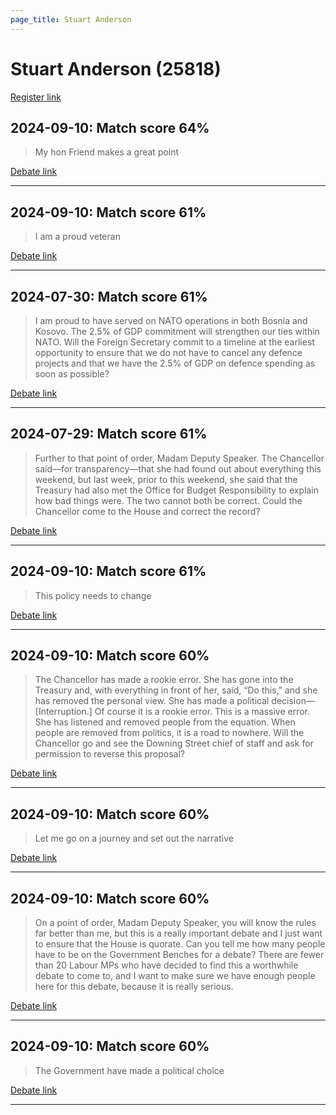 ```yaml
---
page_title: Stuart Anderson
---
```


# Stuart Anderson  (25818)

[Register link](https://www.theyworkforyou.com/mp/25818/register)



## 2024-09-10: Match score 64%

>My hon Friend makes a great point

[Debate link](https://www.theyworkforyou.com/debates/?id=2024-09-10a.774.1) 

---



## 2024-09-10: Match score 61%

>I am a proud veteran

[Debate link](https://www.theyworkforyou.com/debates/?id=2024-09-10a.773.4) 

---



## 2024-07-30: Match score 61%

>I am proud to have served on NATO operations in both Bosnia and Kosovo. The 2.5% of GDP commitment will strengthen our ties within NATO. Will the Foreign Secretary commit to a timeline at the earliest opportunity to ensure that we do not have to cancel any defence projects and that we have the 2.5% of GDP on defence spending as soon as possible?

[Debate link](https://www.theyworkforyou.com/debates/?id=2024-07-30c.1160.6) 

---



## 2024-07-29: Match score 61%

>Further to that point of order, Madam Deputy Speaker. The Chancellor said—for transparency—that she had found out about everything this weekend, but last week, prior to this weekend, she said that the Treasury had also met the Office for Budget Responsibility to explain how bad things were. The two cannot both be correct. Could the Chancellor come to the House and correct the record?

[Debate link](https://www.theyworkforyou.com/debates/?id=2024-07-29c.1070.1) 

---



## 2024-09-10: Match score 61%

>This policy needs to change

[Debate link](https://www.theyworkforyou.com/debates/?id=2024-09-10a.774.1) 

---



## 2024-09-10: Match score 60%

>The Chancellor has made a rookie error. She has gone into the Treasury and, with everything in front of her, said, “Do this,” and she has removed the personal view. She has made a political decision—[Interruption.] Of course it is a rookie error. This is a massive error. She has listened and removed people from the equation. When people are removed from politics, it is a road to nowhere. Will the Chancellor go and see the Downing Street chief of staff and ask for permission to reverse this proposal?

[Debate link](https://www.theyworkforyou.com/debates/?id=2024-09-10a.774.1) 

---



## 2024-09-10: Match score 60%

>Let me go on a journey and set out the narrative

[Debate link](https://www.theyworkforyou.com/debates/?id=2024-09-10a.773.4) 

---



## 2024-09-10: Match score 60%

>On a point of order, Madam Deputy Speaker, you will know the rules far better than me, but this is a really important debate and I just want to ensure that the House is quorate. Can you tell me how many people have to be on the Government Benches for a debate? There are fewer than 20 Labour MPs who have decided to find this a worthwhile debate to come to, and I want to make sure we have enough people here for this debate, because it is really serious.

[Debate link](https://www.theyworkforyou.com/debates/?id=2024-09-10a.752.2) 

---



## 2024-09-10: Match score 60%

>The Government have made a political choice

[Debate link](https://www.theyworkforyou.com/debates/?id=2024-09-10a.773.4) 

---

